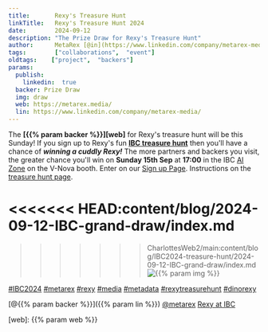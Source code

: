 ```yaml
---
title:       Rexy's Treasure Hunt
linkTitle:   Rexy's Treasure Hunt 2024
date:        2024-09-12
description: "The Prize Draw for Rexy's Treasure Hunt"
author:      MetaRex [@in](https://www.linkedin.com/company/metarex-media)
tags:        ["collaborations",  "event"]
oldtags:    ["project",  "backers"]
params:
  publish:
    linkedin:  true
  backer: Prize Draw
  img: draw
  web: https://metarex.media/
  lin: https://www.linkedin.com/company/metarex-media/
---
```


The **[{{% param backer %}}][web]** for Rexy's treasure hunt will be this
Sunday! If you sign up to Rexy's fun **[IBC treasure hunt][ths]** then you'll
have a chance of ***winning a cuddly Rexy!*** The more partners and backers you
visit, the greater chance you'll win on **Sunday 15th Sep** at **17:00** in the
IBC [AI Zone][rxydraw] on the V-Nova booth. Enter on our [Sign up Page][ths].
Instructions on the [treasure hunt page][thp].

<<<<<<< HEAD:content/blog/2024-09-12-IBC-grand-draw/index.md
=======





>>>>>>> CharlottesWeb2/main:content/blog/IBC2024-treasure-hunt/2024-09-12-IBC-grand-draw/index.md
<img  class = "ui centered large bordered rounded image" src = "featured-{{% param img
%}}.jpg" alt = "{{% param img %}}">

[#IBC2024](https://www.linkedin.com/search/results/all/?keywords=%23IBC2024)
[#metarex](https://www.linkedin.com/search/results/all/?keywords=%23metarex)
[#rexy](https://www.linkedin.com/search/results/all/?keywords=%23rexy)
[#media](https://www.linkedin.com/search/results/all/?keywords=%23media)
[#metadata](https://www.linkedin.com/search/results/all/?keywords=%23metadata)
[#rexytreasurehunt](https://www.linkedin.com/search/results/all/?keywords=%23rexytreasurehunt)
[#dinorexy](https://www.linkedin.com/search/results/all/?keywords=%23dinorexy)

<i class = "linkedin icon"></i>[@{{% param backer %}}]({{% param lin %}})
<i class = "linkedin icon"></i>[@metarex][limrx]
<i class = "linkedin icon"></i>[Rexy at IBC][lirxy]

[web]:    {{% param web %}}

[limrx]:   https://uk.linkedin.com/company/metarex-media
[lirxy]:   https://www.linkedin.com/search/results/all/?keywords=%23ibc2024%20%23metarex%20%23rexy
[rxydraw]: https://ibc2024.mapyourshow.com/8_0/floorplan/?st=keyword&hallID=J&sv=V-NOVA&selectedBooth=14.AI03
[ths]:     https://auth.metarex.media/ui/registration
[thp]:     /project/treasure-hunt/
